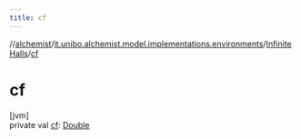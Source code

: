 ```yaml
---
title: cf
---
```

//[alchemist](../../../index.html)/[it.unibo.alchemist.model.implementations.environments](../index.html)/[InfiniteHalls](index.html)/[cf](cf.html)



# cf



[jvm]\
private val [cf](cf.html): [Double](https://kotlinlang.org/api/latest/jvm/stdlib/kotlin/-double/index.html)




